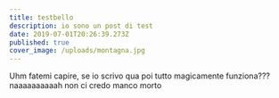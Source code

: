 ```yaml
---
title: testbello
description: io sono un post di test
date: 2019-07-01T20:26:39.273Z
published: true
cover_image: /uploads/montagna.jpg
---
```

Uhm fatemi capire, se io scrivo qua poi tutto magicamente funziona??? naaaaaaaaaah non ci credo manco morto
